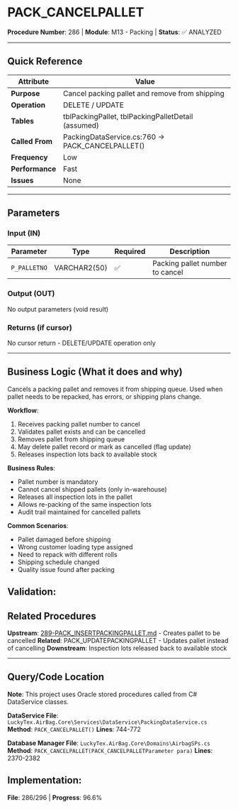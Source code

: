 # PACK_CANCELPALLET

**Procedure Number**: 286 | **Module**: M13 - Packing | **Status**: ✅ ANALYZED

---

## Quick Reference

| Attribute | Value |
|-----------|-------|
| **Purpose** | Cancel packing pallet and remove from shipping |
| **Operation** | DELETE / UPDATE |
| **Tables** | tblPackingPallet, tblPackingPalletDetail (assumed) |
| **Called From** | PackingDataService.cs:760 → PACK_CANCELPALLET() |
| **Frequency** | Low |
| **Performance** | Fast |
| **Issues** | None |

---

## Parameters

### Input (IN)

| Parameter | Type | Required | Description |
|-----------|------|----------|-------------|
| `P_PALLETNO` | VARCHAR2(50) | ✅ | Packing pallet number to cancel |

### Output (OUT)

No output parameters (void result)

### Returns (if cursor)

No cursor return - DELETE/UPDATE operation only

---

## Business Logic (What it does and why)

Cancels a packing pallet and removes it from shipping queue. Used when pallet needs to be repacked, has errors, or shipping plans change.

**Workflow**:
1. Receives packing pallet number to cancel
2. Validates pallet exists and can be cancelled
3. Removes pallet from shipping queue
4. May delete pallet record or mark as cancelled (flag update)
5. Releases inspection lots back to available stock

**Business Rules**:
- Pallet number is mandatory
- Cannot cancel shipped pallets (only in-warehouse)
- Releases all inspection lots in the pallet
- Allows re-packing of the same inspection lots
- Audit trail maintained for cancelled pallets

**Common Scenarios**:
- Pallet damaged before shipping
- Wrong customer loading type assigned
- Need to repack with different rolls
- Shipping schedule changed
- Quality issue found after packing

**Validation**:
---

## Related Procedures

**Upstream**: [289-PACK_INSERTPACKINGPALLET.md](./289-PACK_INSERTPACKINGPALLET.md) - Creates pallet to be cancelled
**Related**: PACK_UPDATEPACKINGPALLET - Updates pallet instead of cancelling
**Downstream**: Inspection lots released back to available stock

---

## Query/Code Location

**Note**: This project uses Oracle stored procedures called from C# DataService classes.

**DataService File**: `LuckyTex.AirBag.Core\Services\DataService\PackingDataService.cs`
**Method**: `PACK_CANCELPALLET()`
**Lines**: 744-772

**Database Manager File**: `LuckyTex.AirBag.Core\Domains\AirbagSPs.cs`
**Method**: `PACK_CANCELPALLET(PACK_CANCELPALLETParameter para)`
**Lines**: 2370-2382

**Implementation**:
---

**File**: 286/296 | **Progress**: 96.6%
